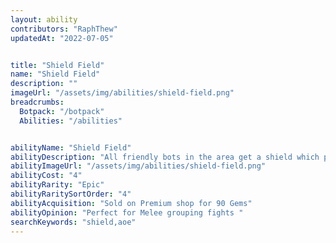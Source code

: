 ```yaml
---
layout: ability
contributors: "RaphThew"
updatedAt: "2022-07-05"


title: "Shield Field"
name: "Shield Field"
description: ""
imageUrl: "/assets/img/abilities/shield-field.png"
breadcrumbs:
  Botpack: "/botpack"
  Abilities: "/abilities"


abilityName: "Shield Field"
abilityDescription: "All friendly bots in the area get a shield which prevents all incoming damage for a short duration"
abilityImageUrl: "/assets/img/abilities/shield-field.png"
abilityCost: "4"
abilityRarity: "Epic"
abilityRaritySortOrder: "4"
abilityAcquisition: "Sold on Premium shop for 90 Gems"
abilityOpinion: "Perfect for Melee grouping fights "
searchKeywords: "shield,aoe"
---
```



